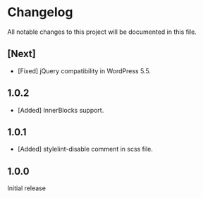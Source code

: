 # Changelog
All notable changes to this project will be documented in this file.

## [Next]

* [Fixed] jQuery compatibility in WordPress 5.5.

## 1.0.2

* [Added] InnerBlocks support.

## 1.0.1

* [Added] stylelint-disable comment in scss file.

## 1.0.0

Initial release

